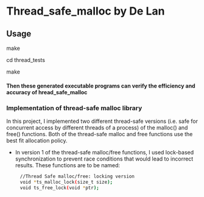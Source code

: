# Thread_safe_malloc by De Lan

## Usage
make

cd thread_tests

make

#### Then these generated executable programs can verify the efficiency and accuracy of hread_safe_malloc



### Implementation of thread-safe malloc library

In this project, I implemented two different thread-safe versions (i.e. safe for concurrent access by different threads of a process) of the malloc() and free() functions. Both of the thread-safe malloc and free functions use the best fit allocation policy.

- In version 1 of the thread-safe malloc/free functions, I used lock-based synchronization to prevent race conditions that would lead to incorrect results. These functions are to be named:
```sh
     //Thread Safe malloc/free: locking version
     void *ts_malloc_lock(size_t size);
     void ts_free_lock(void *ptr);
```
